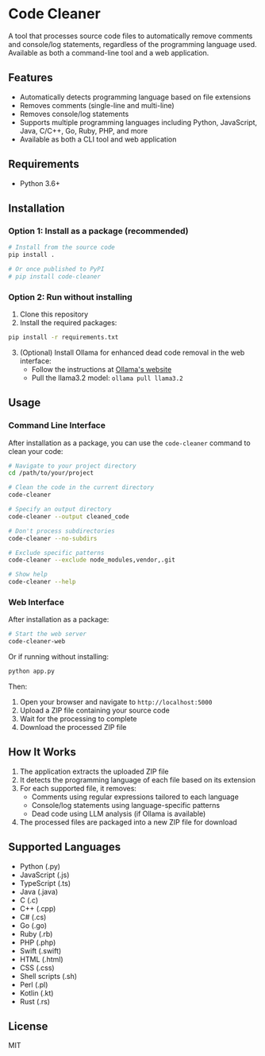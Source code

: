 # Code Cleaner

A tool that processes source code files to automatically remove comments and console/log statements, regardless of the programming language used. Available as both a command-line tool and a web application.

## Features

- Automatically detects programming language based on file extensions
- Removes comments (single-line and multi-line)
- Removes console/log statements
- Supports multiple programming languages including Python, JavaScript, Java, C/C++, Go, Ruby, PHP, and more
- Available as both a CLI tool and web application

## Requirements

- Python 3.6+

## Installation

### Option 1: Install as a package (recommended)

```bash
# Install from the source code
pip install .

# Or once published to PyPI
# pip install code-cleaner
```

### Option 2: Run without installing

1. Clone this repository
2. Install the required packages:

```bash
pip install -r requirements.txt
```

3. (Optional) Install Ollama for enhanced dead code removal in the web interface:
   - Follow the instructions at [Ollama's website](https://ollama.ai/)
   - Pull the llama3.2 model: `ollama pull llama3.2`

## Usage

### Command Line Interface

After installation as a package, you can use the `code-cleaner` command to clean your code:

```bash
# Navigate to your project directory
cd /path/to/your/project

# Clean the code in the current directory
code-cleaner

# Specify an output directory
code-cleaner --output cleaned_code

# Don't process subdirectories
code-cleaner --no-subdirs

# Exclude specific patterns
code-cleaner --exclude node_modules,vendor,.git

# Show help
code-cleaner --help
```

### Web Interface

After installation as a package:

```bash
# Start the web server
code-cleaner-web
```

Or if running without installing:

```bash
python app.py
```

Then:
1. Open your browser and navigate to `http://localhost:5000`
2. Upload a ZIP file containing your source code
3. Wait for the processing to complete
4. Download the processed ZIP file

## How It Works

1. The application extracts the uploaded ZIP file
2. It detects the programming language of each file based on its extension
3. For each supported file, it removes:
   - Comments using regular expressions tailored to each language
   - Console/log statements using language-specific patterns
   - Dead code using LLM analysis (if Ollama is available)
4. The processed files are packaged into a new ZIP file for download

## Supported Languages

- Python (.py)
- JavaScript (.js)
- TypeScript (.ts)
- Java (.java)
- C (.c)
- C++ (.cpp)
- C# (.cs)
- Go (.go)
- Ruby (.rb)
- PHP (.php)
- Swift (.swift)
- HTML (.html)
- CSS (.css)
- Shell scripts (.sh)
- Perl (.pl)
- Kotlin (.kt)
- Rust (.rs)

## License

MIT